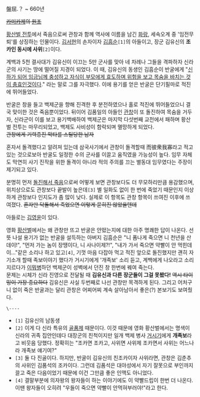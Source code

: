 盤屈.？ ~ 660년

<del>[카미카제](%EC%B9%B4%EB%AF%B8%EC%B9%B4%EC%A0%9C.md)의
[원조](%ED%95%9C%EA%B5%AD%EA%B8%B0%EC%9B%90%EC%84%A4.md)</del>

[황산벌 전투](%ED%99%A9%EC%82%B0%EB%B2%8C%20%EC%A0%84%ED%88%AC.md)에서 죽음으로써 관창과
함께 역사에 이름을 남긴 [화랑](%ED%99%94%EB%9E%91.md), 세속오계 중 '임전무퇴'를 상징하는 인물이다.
[김서현](%EA%B9%80%EC%84%9C%ED%98%84.md)의 손자이자
[김흠순](%EA%B9%80%ED%9D%A0%EC%88%9C.md)`[1]`의 아들이고, 장군 김유신의 **조카인 동시에
사위**`[2]`이다.

계백과 5천 결사대가 김유신이 이끄는 5만 군사를 맞아 네 차례나 그들을 격파하자 신라군의 사기는 땅에 떨어질 지경이 되었다. 이 때,
김유신의 동생인 김흠순이 반굴에게 "[신하가 되어 임금님께 충성하고 자식이 부모에게 효도하며 위험을 보고 목숨을 바치는 것이 충효인것이다](%EC%98%A5%EC%87%84.md)." 라는 말로 그를 자극했다. 이에 용기를 얻은 반굴은 단기필마로 적진에 뛰어들었다.

반굴은 창을 들고 백제군을 향해 진격한 후 분전하였으나 홀로 적진에 뛰어들었으니 결국 맞이한 것은 죽음뿐이었다. 뒤이어 김품일의 아들인
[관창](%EA%B4%80%EC%B0%BD.md)이 또 돌진하여 목숨을 거두자, 신라군이 이를 보고 용기백배하여 백제군은 마지막
다섯번째 교전에서 패하며 황산벌 전투는 마무리되었고, 백제도 사비성이 함락되며 멸망하게 되었다.  
<del>관창에게 기력증진 막타를 스틸당한 남자</del>

혼자서 돌격했다고 알려져 있는데 삼국사기에서 관창이 돌격할때 而彼衆我寡라고 적고 있는 것으로보아 반굴도 일정한 수의 군사를 이끌고 움직였을
가능성이 높다. 임무 자체도 막연히 사기 진작을 위한 돌격이 아니라 적의 주의를 끄는 별동대 임무였다는 주장이 제기되고 있다.

분명히 먼저 [돌진해서 죽음](%EC%B9%B4%EB%AF%B8%EC%B9%B4%EC%A0%9C.md)으로써 어떻게 보면 관창보다도 더
무모하리만큼 용감했으며, 위치상으로도 관창보다 끝발이 높은데`[3]` 별 일화도 없이 한 번에 죽었기 때문인지 이상하게 관창보다 인지도가 좀
많이 낮다. 실제로 이 항목도 관창 항목이 쓰여진 이후에 쓰여졌다. <del>혼자만 닥돌해서 죽었으면 이렇게 묻히진 않았을텐데</del>

아들로는 [김영윤](%EA%B9%80%EC%98%81%EC%9C%A4.md)이 있다.

영화 [황산벌](%ED%99%A9%EC%82%B0%EB%B2%8C.md)에서는 왜 관창만 뜨고 반굴은 안떴는지에 대한 아주 명쾌한 답이
나온다. 선뜻 나설 용기가 없는 반굴을 설득하는 아버지 김흠순은 "니 폼나게 죽으면 니 천년을 산데이!", "먼저 가는 놈이 장땡이다, 니
사나이제?!", "내가 가서 죽으면 약빨이 안 먹힌데이..."같은 소리나 하고 있고`[4]`, 기껏 마음 다잡아 먹고 적진 앞으로 돌진했지만
괜히 자기소개 할때 족보이야기 했다가 거시기에게 '개족보' 소리 듣고, 계백에게 나오라고 소리 지르다가
[이뭐병](%EC%9D%B4%EB%AD%90%EB%B3%91.md)하던 백제군이 성벽에서 던진 창 한번에 꿰여 죽는다.  
문제는 시체가 신라 진영으로 전달될 때 **김유신과 다른 장군들이 그걸 못봤다!** <del>역시 타이밍이 가장 중요하다</del> 김유신은
사실 두번째로 나선 관창만 목격하게 된다. 그리고 어처구니 없이 죽은 반굴과는 달리 관창은 어찌어찌 계속 살아남아서 좋은(?) 본보기도
보여줬다.

`\----`

  * `[1]` 김유신의 남동생
  * `[2]` 이게 다 신라 특유의 [골품제](%EA%B3%A8%ED%92%88%EC%A0%9C.md) 때문이다. 이것 때문에 영화 황산벌에서는 명색이 신라의 귀족 집안인데다 대장군의 친척이지만 일개 백제 병사 [거시기](%EA%B1%B0%EC%8B%9C%EA%B8%B0.md)에게 **개족보**라고 비웃음 당했다. 정확히는 "조카면 조카고, 사위면 사위제 조카면서 사위는 어느나라 개족보 얘기여?"
  * `[3]` 둘 다 진골이다. 하지만, 반굴이 김유신의 친조카이자 사위라면, 관창은 김춘추의 사위인 김품석의 조카이다. 그런데 김품석은 대야성에서 자기 잘못으로 부인까지 끌고 죽은 다음이었기 때문에 이건 그만큼 좋은 인맥도 아니었다.
  * `[4]` 결말부분에 의자왕의 왕자들이 하는 이야기에도 이 약빨드립이 한번 더 나온다. 이땐 왕자들이 오히려 "우들이 죽으면 약빨이 안먹혀부러야!"라고 한다.

